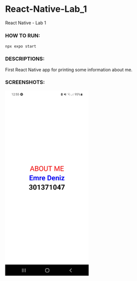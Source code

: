 # React-Native-Lab_1
React Native - Lab 1

### HOW TO RUN:
```console
npx expo start
```

### DESCRIPTIONS:
First React Native app for printing some information about me.

### SCREENSHOTS:
<kbd><img src="images/SS_1.jpg" height="600"/></kbd>
